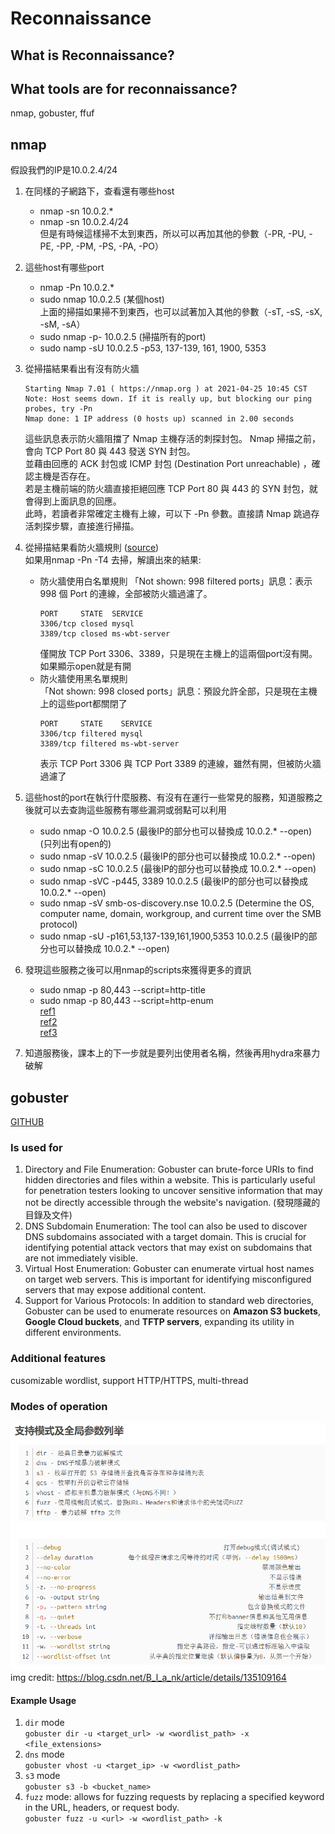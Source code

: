# Reconnaissance  
  
## What is Reconnaissance?  
  
## What tools are for reconnaissance?  
nmap, gobuster, ffuf  

## nmap  
假設我們的IP是10.0.2.4/24
1. 在同樣的子網路下，查看還有哪些host
    * nmap -sn 10.0.2.*
    * nmap -sn 10.0.2.4/24  
    但是有時候這樣掃不太到東西，所以可以再加其他的參數（-PR, -PU, -PE, -PP, -PM, -PS, -PA, -PO）
2. 這些host有哪些port
    * nmap -Pn 10.0.2.*
    * sudo nmap 10.0.2.5 (某個host)  
    上面的掃描如果掃不到東西，也可以試著加入其他的參數（-sT, -sS, -sX, -sM, -sA）
    * sudo nmap -p- 10.0.2.5 (掃描所有的port)
    * sudo namp -sU 10.0.2.5 -p53, 137-139, 161, 1900, 5353 
3. 從掃描結果看出有沒有防火牆
    ```
    Starting Nmap 7.01 ( https://nmap.org ) at 2021-04-25 10:45 CST
    Note: Host seems down. If it is really up, but blocking our ping probes, try -Pn
    Nmap done: 1 IP address (0 hosts up) scanned in 2.00 seconds
    ```  
    這些訊息表示防火牆阻擋了 Nmap 主機存活的刺探封包。
    Nmap 掃描之前，會向 TCP Port 80 與 443 發送 SYN 封包。  
    並藉由回應的 ACK 封包或 ICMP 封包 (Destination Port unreachable) ，確認主機是否存在。  
    若是主機前端的防火牆直接拒絕回應 TCP Port 80 與 443 的 SYN 封包，就會得到上面訊息的回應。  
    此時，若讀者非常確定主機有上線，可以下 -Pn 參數。直接請 Nmap 跳過存活刺探步驟，直接進行掃描。
4. 從掃描結果看防火牆規則 ([source](https://hack543.com/nmap-tutorial/#penci-%E9%98%B2%E7%81%AB%E7%89%86%E4%BF%9D%E8%AD%B7%E4%B8%8B%E7%9A%84%E9%80%9A%E8%A8%8A%E5%9F%A0%E6%8E%83%E6%8F%8F))  
如果用nmap -Pn -T4 <target-IP>去掃，解讀出來的結果:  
    * 防火牆使用白名單規則
        「Not shown: 998 filtered ports」訊息：表示 998 個 Port 的連線，全部被防火牆過濾了。
        ```
        PORT     STATE  SERVICE
        3306/tcp closed mysql
        3389/tcp closed ms-wbt-server
        ```  
        僅開放 TCP Port 3306、3389，只是現在主機上的這兩個port沒有開。如果顯示open就是有開
    * 防火牆使用黑名單規則  
        「Not shown: 998 closed ports」訊息：預設允許全部，只是現在主機上的這些port都關閉了
        ```
        PORT     STATE    SERVICE
        3306/tcp filtered mysql
        3389/tcp filtered ms-wbt-server
        ```  
        表示 TCP Port 3306 與 TCP Port 3389 的連線，雖然有開，但被防火牆過濾了
    
5. 這些host的port在執行什麼服務、有沒有在運行一些常見的服務，知道服務之後就可以去查詢這些服務有哪些漏洞或弱點可以利用
    * sudo nmap -O 10.0.2.5 (最後IP的部分也可以替換成 10.0.2.* --open) (只列出有open的)
    * sudo nmap -sV 10.0.2.5 (最後IP的部分也可以替換成 10.0.2.* --open)
    * sudo nmap -sC 10.0.2.5 (最後IP的部分也可以替換成 10.0.2.* --open)
    * sudo nmap -sVC -p445, 3389 10.0.2.5 (最後IP的部分也可以替換成 10.0.2.* --open)
    * sudo nmap -sV smb-os-discovery.nse 10.0.2.5 (Determine the OS, computer name, domain, workgroup, and current time over the SMB protocol)
    * sudo nmap -sU -p161,53,137-139,161,1900,5353 10.0.2.5 (最後IP的部分也可以替換成 10.0.2.* --open)
6. 發現這些服務之後可以用nmap的scripts來獲得更多的資訊
    * sudo nmap -p 80,443 --script=http-title <target-ip-or-domain>
    * sudo nmap -p 80,443 --script=http-enum <target-ip-or-domain>  
    [ref1](https://www.stationx.net/nmap-scripts/)  
    [ref2](https://research.securitum.com/nmap-and-12-useful-nse-scripts/)  
    [ref3](https://github.com/ifding/useful-scripts/blob/master/linux/nmap-cheat-sheet.md)
7. 知道服務後，課本上的下一步就是要列出使用者名稱，然後再用hydra來暴力破解


## gobuster  
[GITHUB](https://github.com/OJ/gobuster)  
  
### Is used for  
1. Directory and File Enumeration: Gobuster can brute-force URIs to find hidden directories and files within a website. This is particularly useful for penetration testers looking to uncover sensitive information that may not be directly accessible through the website's navigation. (發現隱藏的目錄及文件)
2. DNS Subdomain Enumeration: The tool can also be used to discover DNS subdomains associated with a target domain. This is crucial for identifying potential attack vectors that may exist on subdomains that are not immediately visible.
3. Virtual Host Enumeration: Gobuster can enumerate virtual host names on target web servers. This is important for identifying misconfigured servers that may expose additional content.  
4. Support for Various Protocols: In addition to standard web directories, Gobuster can be used to enumerate resources on **Amazon S3 buckets**, **Google Cloud buckets**, and **TFTP servers**, expanding its utility in different environments.  
  
### Additional features  
cusomizable wordlist, support HTTP/HTTPS, multi-thread  
  
### Modes of operation  
![gobuster_modes_global_variables](gobuster_modes_global_variables.png)  
img credit: https://blog.csdn.net/B_l_a_nk/article/details/135109164  
#### Example Usage  
1. `dir` mode  
```gobuster dir -u <target_url> -w <wordlist_path> -x <file_extensions>```  
2. `dns` mode  
```gobuster vhost -u <target_ip> -w <wordlist_path>```  
3. `s3` mode  
```gobuster s3 -b <bucket_name>```  
4. `fuzz` mode: allows for fuzzing requests by replacing a specified keyword in the URL, headers, or request body.  
```gobuster fuzz -u <url> -w <wordlist_path> -k```
  
